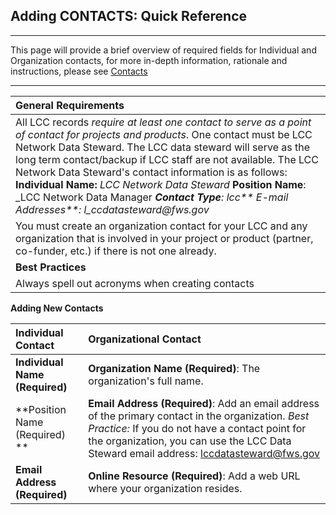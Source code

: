 ## Adding CONTACTS: Quick Reference

---

This page will provide a brief overview of required fields for Individual and Organization contacts, for more in-depth information, rationale and instructions, please see [Contacts](/contacts.md)

---

| General Requirements |
| :--- |
| All LCC records _require at least one contact to serve as a point of contact for projects and products_. One contact must be LCC Network Data Steward. The LCC data steward will serve as the long term contact/backup if LCC staff are not available. The LCC Network Data Steward's contact information is as follows: **Individual Name:** _LCC Network Data Steward_ **Position Name**: _LCC Network Data Manager _**Contact Type**: lcc** E-mail Addresses**: l_ccdatasteward@fws.gov_ |
| You must create an organization contact for your LCC and any organization that is involved in your project or product \(partner, co-funder, etc.\) if there is not one already. |
| **Best Practices** |
| Always spell out acronyms when creating contacts |

**Adding New Contacts**



| Individual Contact | Organizational Contact |
| :--- | :--- |
| **Individual Name \(Required\)** | **Organization Name \(Required\)**: The organization's full name. |
| **Position Name \(Required\) ** | **Email Address \(Required\)**: Add an email address of the primary contact in the organization. _Best Practice:_ If you do not have a contact point for the organization, you can use the LCC Data Steward email address: lccdatasteward@fws.gov |
| **Email Address \(Required\)** | **Online Resource \(Required\)**: Add a web URL where your organization resides. |



